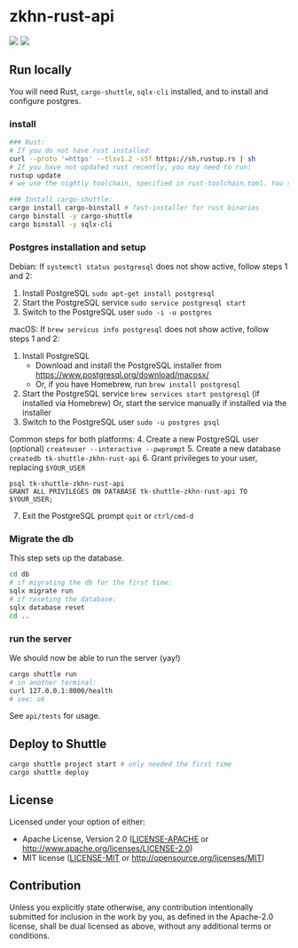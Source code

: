 # zkhn-rust-api
![](https://img.shields.io/badge/made_by_cryptograthor-black?style=flat&logo=undertale&logoColor=hotpink)
![](https://github.com/thor314/zkhn-rust-api/actions/workflows/ci.yml/badge.svg)
<!-- [![crates.io](https://img.shields.io/crates/v/zkhn-rust-api.svg)](https://crates.io/crates/zkhn-rust-api) -->
<!-- [![Documentation](https://docs.rs/zkhn-rust-api/badge.svg)](https://docs.rs/zkhn-rust-api) -->

## Run locally
You will need Rust, `cargo-shuttle`, `sqlx-cli` installed, and to install and configure postgres.

### install
```sh
### Rust:
# If you do not have rust installed:
curl --proto '=https' --tlsv1.2 -sSf https://sh.rustup.rs | sh
# If you have not updated rust recently, you may need to run: 
rustup update
# we use the nightly toolchain, specified in rust-toolchain.toml. You should not need to change anything here.

### Install cargo-shuttle:
cargo install cargo-binstall # fast-installer for rust binaries
cargo binstall -y cargo-shuttle 
cargo binstall -y sqlx-cli
```

### Postgres installation and setup
Debian:
If `systemctl status postgresql` does not show active, follow steps 1 and 2:
1. Install PostgreSQL
   `sudo apt-get install postgresql`
2. Start the PostgreSQL service
   `sudo service postgresql start`
3. Switch to the PostgreSQL user
   `sudo -i -u postgres`

macOS:
If `brew servicus info postgresql` does not show active, follow steps 1 and 2:
1. Install PostgreSQL
   - Download and install the PostgreSQL installer from https://www.postgresql.org/download/macosx/
   - Or, if you have Homebrew, run `brew install postgresql`
2. Start the PostgreSQL service
   `brew services start postgresql` (if installed via Homebrew)
   Or, start the service manually if installed via the installer
3. Switch to the PostgreSQL user
   `sudo -u postgres psql`

Common steps for both platforms:
4. Create a new PostgreSQL user (optional)
   `createuser --interactive --pwprompt`
5. Create a new database
   `createdb tk-shuttle-zkhn-rust-api`
6. Grant privileges to your user, replacing `$YOUR_USER`
   ```
   psql tk-shuttle-zkhn-rust-api
   GRANT ALL PRIVILEGES ON DATABASE tk-shuttle-zkhn-rust-api TO $YOUR_USER;
   ```
7. Exit the PostgreSQL prompt `quit` or `ctrl/cmd-d`

### Migrate the db
This step sets up the database.
```sh
cd db
# if migrating the db for the first time:
sqlx migrate run
# if reseting the database:
sqlx database reset
cd ..
```

### run the server
We should now be able to run the server (yay!)

```sh
cargo shuttle run
# in another terminal:
curl 127.0.0.1:8000/health
# see: ok
```

See `api/tests` for usage.

## Deploy to Shuttle
```sh
cargo shuttle project start # only needed the first time
cargo shuttle deploy
```

## License
Licensed under your option of either:
- Apache License, Version 2.0 ([LICENSE-APACHE](LICENSE-APACHE) or http://www.apache.org/licenses/LICENSE-2.0)
- MIT license ([LICENSE-MIT](LICENSE-MIT) or http://opensource.org/licenses/MIT)

## Contribution
Unless you explicitly state otherwise, any contribution intentionally submitted
for inclusion in the work by you, as defined in the Apache-2.0 license, shall be
dual licensed as above, without any additional terms or conditions.

